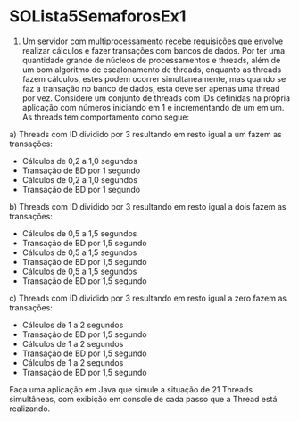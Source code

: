 # SOLista5SemaforosEx1
1) Um servidor com multiprocessamento recebe requisições que envolve realizar cálculos e fazer
transações com bancos de dados. Por ter uma quantidade grande de núcleos de processamentos
e threads, além de um bom algoritmo de escalonamento de threads, enquanto as threads fazem
cálculos, estes podem ocorrer simultaneamente, mas quando se faz a transação no banco de dados,
esta deve ser apenas uma thread por vez. Considere um conjunto de threads com IDs definidas na
própria aplicação com números iniciando em 1 e incrementando de um em um. As threads tem
comportamento como segue:

a) Threads com ID dividido por 3 resultando em resto igual a um fazem as transações:
- Cálculos de 0,2 a 1,0 segundos
- Transação de BD por 1 segundo
- Cálculos de 0,2 a 1,0 segundos
- Transação de BD por 1 segundo

b) Threads com ID dividido por 3 resultando em resto igual a dois fazem as transações:
- Cálculos de 0,5 a 1,5 segundos
- Transação de BD por 1,5 segundo
- Cálculos de 0,5 a 1,5 segundos
- Transação de BD por 1,5 segundo
- Cálculos de 0,5 a 1,5 segundos
- Transação de BD por 1,5 segundo

c) Threads com ID dividido por 3 resultando em resto igual a zero fazem as transações:
- Cálculos de 1 a 2 segundos
- Transação de BD por 1,5 segundo
- Cálculos de 1 a 2 segundos
- Transação de BD por 1,5 segundo
- Cálculos de 1 a 2 segundos
- Transação de BD por 1,5 segundo

Faça uma aplicação em Java que simule a situação de 21 Threads simultâneas, com exibição
em console de cada passo que a Thread está realizando.
